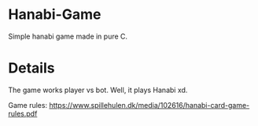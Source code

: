 # Hanabi-Game
Simple hanabi game made in pure C. 

# Details
The game works player vs bot. Well, it plays Hanabi xd. 

Game rules: https://www.spillehulen.dk/media/102616/hanabi-card-game-rules.pdf
